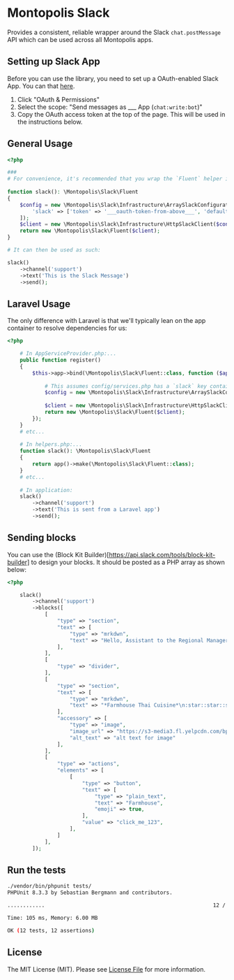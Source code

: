 # Montopolis Slack #

Provides a consistent, reliable wrapper around the Slack `chat.postMessage` API which can be used across all Montopolis apps.

## Setting up Slack App ##

Before you can use the library, you need to set up a OAuth-enabled Slack App. You can that [here](https://api.slack.com/apps).
 
1. Click "OAuth & Permissions"
1. Select the scope: "Send messages as ___ App (`chat:write:bot`)"
1. Copy the OAuth access token at the top of the page. This will be used in the instructions below.

## General Usage ##

```php
<?php

###
# For convenience, it's recommended that you wrap the `Fluent` helper in a global function: 
 
function slack(): \Montopolis\Slack\Fluent 
{
    $config = new \Montopolis\Slack\Infrastructure\ArraySlackConfigurationRepository([
        'slack' => ['token' => '___oauth-token-from-above___', 'default_channel' => 'general'],
    ]);
    $client = new \Montopolis\Slack\Infrastructure\HttpSlackClient($config, new \Montopolis\Slack\Application\MessageTransformer());
    return new \Montopolis\Slack\Fluent($client);
}

# It can then be used as such:

slack()
    ->channel('support')
    ->text('This is the Slack Message')
    ->send();
```

## Laravel Usage ##

The only difference with Laravel is that we'll typically lean on the app container to resolve dependencies for us:

```php
<?php

    # In AppServiceProvider.php:...
    public function register()
    {
        $this->app->bind(\Montopolis\Slack\Fluent::class, function ($app) {
            
            # This assumes config/services.php has a `slack` key containing `token` and `default_channel`:
            $config = new \Montopolis\Slack\Infrastructure\ArraySlackConfigurationRepository(config('services'));
            
            $client = new \Montopolis\Slack\Infrastructure\HttpSlackClient($config, new \Montopolis\Slack\Application\MessageTransformer());
            return new \Montopolis\Slack\Fluent($client);
        });
    }
    # etc...
    
    # In helpers.php:...
    function slack(): \Montopolis\Slack\Fluent 
    {
        return app()->make(\Montopolis\Slack\Fluent::class);
    }
    # etc...
    
    # In application:
    slack()
        ->channel('support')
        ->text('This is sent from a Laravel app')
        ->send();
```

## Sending blocks

You can use the (Block Kit Builder)[https://api.slack.com/tools/block-kit-builder] to design your blocks. It should be posted as a PHP array as shown below: 

```php
<?php

    slack()
        ->channel('support')
        ->blocks([
            [
                "type" => "section",
                "text" => [
                    "type" => "mrkdwn",
                    "text" => "Hello, Assistant to the Regional Manager Dwight! *Michael Scott* wants to know where you'd like to take the Paper Company investors to dinner tonight.\n\n *Please select a restaurant:*"
                ],
            ],
            [
                "type" => "divider",
            ],
            [
                "type" => "section",
                "text" => [
                    "type" => "mrkdwn",
                    "text" => "*Farmhouse Thai Cuisine*\n:star::star::star::star: 1528 reviews\n They do have some vegan options, like the roti and curry, plus they have a ton of salad stuff and noodles can be ordered without meat!! They have something for everyone here"
                ],
                "accessory" => [
                    "type" => "image",
                    "image_url" => "https://s3-media3.fl.yelpcdn.com/bphoto/c7ed05m9lC2EmA3Aruue7A/o.jpg",
                    "alt_text" => "alt text for image"
                ],
            ],
            [
                "type" => "actions",
                "elements" => [
                    [
                        "type" => "button",
                        "text" => [
                            "type" => "plain_text",
                            "text" => "Farmhouse",
                            "emoji" => true,
                        ],
                        "value" => "click_me_123",
                    ],
                ]
            ],
        ]);
```

## Run the tests

```bash
./vendor/bin/phpunit tests/
PHPUnit 8.3.3 by Sebastian Bergmann and contributors.

............                                                      12 / 12 (100%)

Time: 105 ms, Memory: 6.00 MB

OK (12 tests, 12 assertions)
```

## License

The MIT License (MIT). Please see [License File](LICENSE.md) for more information.